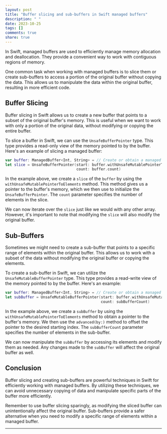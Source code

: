 ```yaml
---
layout: post
title: "Buffer slicing and sub-buffers in Swift managed buffers"
description: " "
date: 2023-10-25
tags: []
comments: true
share: true
---
```


In Swift, managed buffers are used to efficiently manage memory allocation and deallocation. They provide a convenient way to work with contiguous regions of memory. 

One common task when working with managed buffers is to slice them or create sub-buffers to access a portion of the original buffer without copying the data. This allows us to manipulate the data within the original buffer, resulting in more efficient code.

## Buffer Slicing

Buffer slicing in Swift allows us to create a new buffer that points to a subset of the original buffer's memory. This is useful when we want to work with only a portion of the original data, without modifying or copying the entire buffer.

To slice a buffer in Swift, we can use the `UnsafeBufferPointer` type. This type provides a read-only view of the memory pointed to by the buffer. Here's an example of slicing a managed buffer:

```swift
var buffer: ManagedBuffer<Int, String> = // Create or obtain a managed buffer
let slice = UnsafeBufferPointer(start: buffer.withUnsafeMutablePointerToElements { $0 },
                                count: buffer.count)
```

In the example above, we create a `slice` of the `buffer` by using the `withUnsafeMutablePointerToElements` method. This method gives us a pointer to the buffer's memory, which we then use to initialize the `UnsafeBufferPointer`. The `count` parameter specifies the number of elements in the slice.

We can now iterate over the `slice` just like we would with any other array. However, it's important to note that modifying the `slice` will also modify the original buffer.

## Sub-Buffers

Sometimes we might need to create a sub-buffer that points to a specific range of elements within the original buffer. This allows us to work with a subset of the data without modifying the original buffer or copying the elements.

To create a sub-buffer in Swift, we can utilize the `UnsafeMutableBufferPointer` type. This type provides a read-write view of the memory pointed to by the buffer. Here's an example:

```swift
var buffer: ManagedBuffer<Int, String> = // Create or obtain a managed buffer
let subBuffer = UnsafeMutableBufferPointer(start: buffer.withUnsafeMutablePointerToElements { $0.advanced(by: startIndex) },
                                           count: subBufferCount)
```

In the example above, we create a `subBuffer` by using the `withUnsafeMutablePointerToElements` method to obtain a pointer to the buffer's memory. We then use the `advanced(by:)` method to offset the pointer to the desired starting index. The `subBufferCount` parameter specifies the number of elements in the sub-buffer.

We can now manipulate the `subBuffer` by accessing its elements and modify them as needed. Any changes made to the `subBuffer` will affect the original buffer as well.

## Conclusion

Buffer slicing and creating sub-buffers are powerful techniques in Swift for efficiently working with managed buffers. By utilizing these techniques, we can avoid unnecessary copying of data and manipulate specific parts of the buffer more efficiently.

Remember to use buffer slicing sparingly, as modifying the sliced buffer can unintentionally affect the original buffer. Sub-buffers provide a safer alternative when you need to modify a specific range of elements within a managed buffer.

---